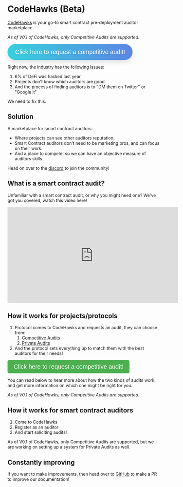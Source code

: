 # CodeHawks (Beta)

[CodeHawks](https://codehawks.com/) is your go-to smart contract pre-deployment auditor marketplace. 

_As of V0.1 of CodeHawks, only Competitive Audits are supported._

<a href="https://cyfrin.typeform.com/to/G97TcPPk" target="_blank">
  <button style="font-size: 20px; padding: 15px 25px; cursor: pointer; background: linear-gradient(to right, #36D1DC, #5B86E5); color: white; border: none; border-radius: 50px; text-align: center; text-decoration: none; display: inline-block; box-shadow: 0px 8px 15px rgba(0, 0, 0, 0.1); transition: all 0.3s ease 0s;" onmouseover="this.style.boxShadow='0px 15px 20px rgba(46, 229, 157, 0.4)';" onmouseout="this.style.boxShadow='0px 8px 15px rgba(0, 0, 0, 0.1)';">Click here to request a competitive audit!</button>
</a>

Right now, the industry has the following issues:
1. 6% of DeFi was hacked last year
2. Projects don't know which auditors are good
3. And the process of finding auditors is to "DM them on Twitter" or "Google it" 

We need to fix this. 

## Solution

A marketplace for smart contract auditors:
- Where projects can see other auditors reputation.
- Smart Contract auditors don't need to be marketing pros, and can focus on their work. 
- And a place to compete, so we can have an objective measure of auditors skills.  

Head on over to the [discord](https://discord.gg/QsK8BPCdXM) to join the community!

## What is a smart contract audit?

Unfamiliar with a smart contract audit, or why you might need one? We've got you covered, watch this video here!

<iframe width="560" height="315" src="https://www.youtube.com/embed/aOqhQvWhUG0" frameborder="0" allow="accelerometer; autoplay; clipboard-write; encrypted-media; gyroscope; picture-in-picture" allowfullscreen title="What is a smart contract audit"></iframe>

## How it works for projects/protocols

1. Protocol comes to CodeHawks and requests an audit, they can choose from:
   1. [Competitive Audits](/audits/)
   2. [Private Audits](/audits/)
2. And the protocol sets everything up to match them with the best auditors for their needs!

<a href="https://cyfrin.typeform.com/to/G97TcPPk" target="_blank">
<button style="font-size: 20px; padding: 10px 20px; cursor: pointer; background-color: #4CAF50; color: white; border: none; border-radius: 5px; text-align: center; text-decoration: none; display: inline-block;" onmouseover="this.style.backgroundColor='#45a049';" onmouseout="this.style.backgroundColor='#4CAF50';">Click here to request a competitive audit!</button>
</a>


You can read below to hear more about how the two kinds of audits work, and get more information on which one might be right for you. 

_As of V0.1 of CodeHawks, only Competitive Audits are supported._

## How it works for smart contract auditors

1. Come to CodeHawks 
2. Register as an auditor
3. And start soliciting audits!

As of V0.1 of CodeHawks, only Competitive Audits are supported, but we are working on setting up a system for Private Audits as well.

## Constantly improving

If you want to make improvements, then head over to [GitHub](https://github.com/Cyfrin/codehawks-docs) to make a PR to improve our documentation!